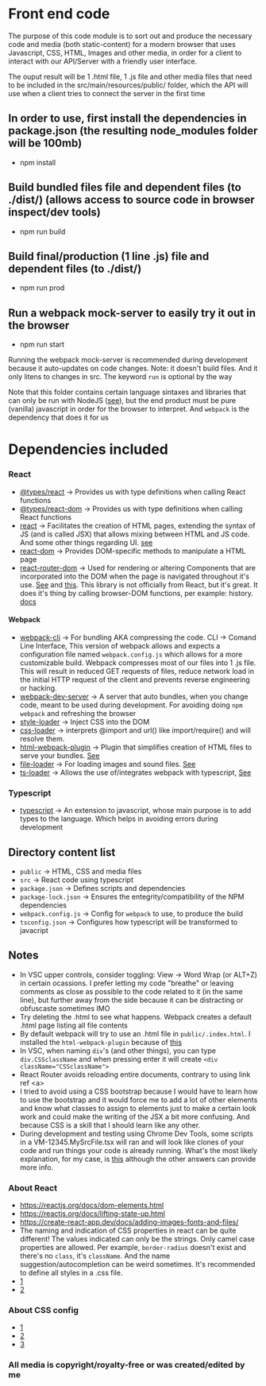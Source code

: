 # Front end code
The purpose of this code module is to sort out and produce the necessary code and media (both static-content) for a modern browser that uses Javascript, CSS, HTML, Images and other media, in order for a client to interact with our API/Server with a friendly user interface.

The ouput result will be 1 .html file, 1 .js file and other media files that need to be included in the src/main/resources/public/ folder, which the API will use when a client tries to connect the server in the first time

## In order to use, first install the dependencies in package.json (the resulting node_modules folder will be 100mb)
- npm install

## Build bundled files file and dependent files (to ./dist/) (allows access to source code in browser inspect/dev tools)
- npm run build

## Build final/production (1 line .js) file and dependent files (to ./dist/)
- npm run prod

## Run a webpack mock-server to easily try it out in the browser
- npm run start

Running the webpack mock-server is recommended during development because it auto-updates on code changes. Note: it doesn't build files. And it only litens to changes in src. The keyword `run` is optional by the way

Note that this folder contains certain language sintaxes and libraries that can only be run with NodeJS ([see](https://github.com/isel-leic-daw/s2223i-51d-51n-public/blob/main/docs/lecture-notes/03.0-the-browser-application-platform.md)), but the end product must be pure (vanilla) javascript in order for the browser to interpret. And `webpack` is the dependency that does it for us
# Dependencies included
### React
- [@types/react](https://www.npmjs.com/package/@types/react) -> Provides us with type definitions when calling React functions
- [@types/react-dom](https://www.npmjs.com/package/@types/react-dom) -> Provides us with type definitions when calling React functions
- [react](https://www.npmjs.com/package/react) -> Facilitates the creation of HTML pages, extending the syntax of JS (and is called JSX) that allows mixing between HTML and JS code. And some other things regarding UI. [see](https://github.com/isel-leic-daw/s2223i-51d-51n-public/blob/main/docs/lecture-notes/03.1.react.md)
- [react-dom](https://www.npmjs.com/package/react-dom) -> Provides DOM-specific methods to manipulate a HTML page
- [react-router-dom](https://www.npmjs.com/package/react-router-dom) -> Used for rendering or altering Components that are incorporated into the DOM when the page is navigated throughout it's use. [See](https://blog.webdevsimplified.com/2022-07/react-router/) and [this](https://www.youtube.com/watch?v=Ul3y1LXxzdU). This library is not officially from React, but it's great. It does it's thing by calling browser-DOM functions, per example: history. [docs](https://reactrouter.com/en/main)
#### Webpack
- [webpack-cli](https://www.npmjs.com/package/webpack-cli) -> For bundling AKA compressing the code. CLI -> Comand Line Interface, This version of webpack allows and expects a configuration file named `webpack.config.js` which allows for a more customizable build. Webpack compresses most of our files into 1 .js file. This will result in reduced GET requests of files, reduce network load in the initial HTTP request of the client and prevents reverse engineering or hacking.
- [webpack-dev-server](https://www.npmjs.com/package/webpack-dev-server) -> A server that auto bundles, when you change code, meant to be used during development. For avoiding doing `npm webpack` and refreshing the browser
- [style-loader](https://www.npmjs.com/package/style-loader) -> Inject CSS into the DOM
- [css-loader](https://www.npmjs.com/package/css-loader) ->  interprets @import and url() like import/require() and will resolve them.
- [html-webpack-plugin](https://www.npmjs.com/package/html-webpack-plugin) -> Plugin that simplifies creation of HTML files to serve your bundles. [See](https://webpack.js.org/plugins/html-webpack-plugin/)
- [file-loader](https://www.npmjs.com/package//file-loader) -> For loading images and sound files. [See](https://v4.webpack.js.org/loaders/file-loader/)
- [ts-loader](https://www.npmjs.com/package/ts-loader) -> Allows the use of/integrates webpack with typescript, [See](https://webpack.js.org/guides/typescript/)
### Typescript
- [typescript](https://www.npmjs.com/package/typescript) -> An extension to javascript, whose main purpose is to add types to the language. Which helps in avoiding errors during development

## Directory content list
- `public` -> HTML, CSS and media files
- `src` -> React code using typescript
- `package.json` -> Defines scripts and dependencies
- `package-lock.json` -> Ensures the entegrity/compatibility of the NPM dependencies
- `webpack.config.js` -> Config for `webpack` to use, to produce the build
- `tsconfig.json` -> Configures how typescript will be transformed to javacript

## Notes
- In VSC upper controls, consider toggling: View -> Word Wrap (or ALT+Z) in certain ocassions. I prefer letting my code "breathe" or leaving comments as close as possible to the code related to it (in the same line), but further away from the side because it can be distracting or obfuscaste sometimes IMO
- Try deleting the .html to see what happens. Webpack creates a default .html page listing all file contents
- By default webpack will try to use an .html file in `public/.index.html`. I installed the `html-webpack-plugin` because of [this](https://stackoverflow.com/questions/32155154/webpack-config-how-to-just-copy-the-index-html-to-the-dist-folder)
- In VSC, when naming `div`'s (and other things), you can type `div.CSSclassName` and when pressing enter it will create `<div className="CSSclassName">`
- React Router avoids reloading entire documents, contrary to using link ref \<a\>
- I tried to avoid using a CSS bootstrap because I would have to learn how to use the bootstrap and it would force me to add a lot of other elements and know what classes to assign to elements just to make a certain look work and could make the writing of the JSX a bit more confusing. And because CSS is a skill that I should learn like any other.
- During development and testing using Chrome Dev Tools, some scripts in a VM-12345.MySrcFile.tsx will ran and will look like clones of your code and run things your code is already running. What's the most likely explanation, for my case, is [this](https://stackoverflow.com/a/30321123/9375488) although the other answers can provide more info.

### About React
- https://reactjs.org/docs/dom-elements.html
- https://reactjs.org/docs/lifting-state-up.html
- https://create-react-app.dev/docs/adding-images-fonts-and-files/
- The naming and indication of CSS properties in react can be quite different! The values indicated can only be the strings. Only camel case properties are allowed. Per example, `border-radius` doesn't exist and there's no `class`, it's `className`. And the name suggestion/autocompletion can be weird sometimes. It's recommended to define all styles in a .css file.
- [1](https://stackoverflow.com/questions/52622578/react-component-self-close-on-button-click)
- [2](https://stackoverflow.com/questions/63359138/react-closing-a-dropdown-when-click-outside)
### About CSS config
- [1](https://stackoverflow.com/questions/34963051/webpack-not-loading-css)
- [2](https://stackoverflow.com/questions/47921082/with-webpack-why-should-one-import-css-files-from-js-source-code-and-not-build)
- [3](https://blog.jakoblind.no/css-modules-webpack/)

### All media is copyright/royalty-free or was created/edited by me
